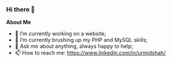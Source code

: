 ### Hi there 👋

<!--
**urmiii/urmiii** is a ✨ _special_ ✨ repository because its `README.md` (this file) appears on your GitHub profile.
-->

**About Me**

- 🔭 I’m currently working on a website; 
- 🌱 I’m currently brushing up my PHP and MySQL skills;
- 💬 Ask me about anything, always happy to help;
- 📫 How to reach me: https://www.linkedin.com/in/urmidshah/
